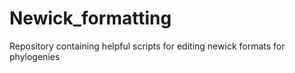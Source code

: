 # Newick_formatting
Repository containing helpful scripts for editing newick formats for phylogenies
